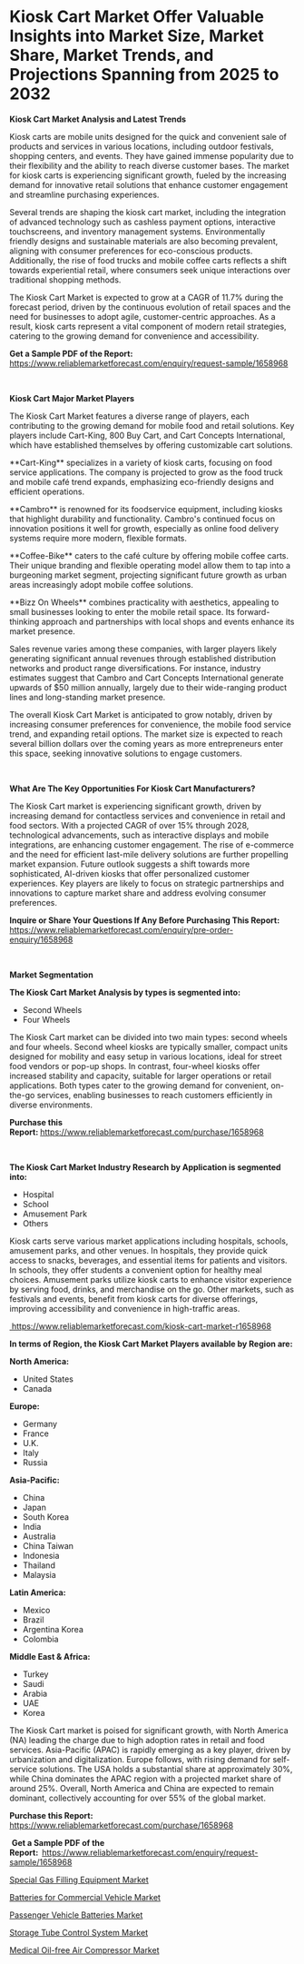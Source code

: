 <p><h1>Kiosk Cart Market Offer Valuable Insights into Market Size, Market Share, Market Trends, and Projections Spanning from 2025 to 2032</h1></p><p><strong>Kiosk Cart Market Analysis and Latest Trends</strong></p>
<p><p>Kiosk carts are mobile units designed for the quick and convenient sale of products and services in various locations, including outdoor festivals, shopping centers, and events. They have gained immense popularity due to their flexibility and the ability to reach diverse customer bases. The market for kiosk carts is experiencing significant growth, fueled by the increasing demand for innovative retail solutions that enhance customer engagement and streamline purchasing experiences.</p><p>Several trends are shaping the kiosk cart market, including the integration of advanced technology such as cashless payment options, interactive touchscreens, and inventory management systems. Environmentally friendly designs and sustainable materials are also becoming prevalent, aligning with consumer preferences for eco-conscious products. Additionally, the rise of food trucks and mobile coffee carts reflects a shift towards experiential retail, where consumers seek unique interactions over traditional shopping methods.</p><p>The Kiosk Cart Market is expected to grow at a CAGR of 11.7% during the forecast period, driven by the continuous evolution of retail spaces and the need for businesses to adopt agile, customer-centric approaches. As a result, kiosk carts represent a vital component of modern retail strategies, catering to the growing demand for convenience and accessibility.</p></p>
<p><strong>Get a Sample PDF of the Report:&nbsp;</strong> <a href="https://www.reliablemarketforecast.com/enquiry/request-sample/1658968?utm_campaign=1897&utm_medium=2&utm_source=Github&utm_content=ia&utm_term=30032025&utm_id=kiosk-cart">https://www.reliablemarketforecast.com/enquiry/request-sample/1658968</a></p>
<p>&nbsp;</p>
<p><strong>Kiosk Cart Major Market Players</strong></p>
<p><p>The Kiosk Cart Market features a diverse range of players, each contributing to the growing demand for mobile food and retail solutions. Key players include Cart-King, 800 Buy Cart, and Cart Concepts International, which have established themselves by offering customizable cart solutions. </p><p>**Cart-King** specializes in a variety of kiosk carts, focusing on food service applications. The company is projected to grow as the food truck and mobile café trend expands, emphasizing eco-friendly designs and efficient operations.</p><p>**Cambro** is renowned for its foodservice equipment, including kiosks that highlight durability and functionality. Cambro's continued focus on innovation positions it well for growth, especially as online food delivery systems require more modern, flexible formats. </p><p>**Coffee-Bike** caters to the café culture by offering mobile coffee carts. Their unique branding and flexible operating model allow them to tap into a burgeoning market segment, projecting significant future growth as urban areas increasingly adopt mobile coffee solutions.</p><p>**Bizz On Wheels** combines practicality with aesthetics, appealing to small businesses looking to enter the mobile retail space. Its forward-thinking approach and partnerships with local shops and events enhance its market presence.</p><p>Sales revenue varies among these companies, with larger players likely generating significant annual revenues through established distribution networks and product range diversifications. For instance, industry estimates suggest that Cambro and Cart Concepts International generate upwards of $50 million annually, largely due to their wide-ranging product lines and long-standing market presence.</p><p>The overall Kiosk Cart Market is anticipated to grow notably, driven by increasing consumer preferences for convenience, the mobile food service trend, and expanding retail options. The market size is expected to reach several billion dollars over the coming years as more entrepreneurs enter this space, seeking innovative solutions to engage customers.</p></p>
<p>&nbsp;</p>
<p><strong>What Are The Key Opportunities For Kiosk Cart Manufacturers?</strong></p>
<p><p>The Kiosk Cart market is experiencing significant growth, driven by increasing demand for contactless services and convenience in retail and food sectors. With a projected CAGR of over 15% through 2028, technological advancements, such as interactive displays and mobile integrations, are enhancing customer engagement. The rise of e-commerce and the need for efficient last-mile delivery solutions are further propelling market expansion. Future outlook suggests a shift towards more sophisticated, AI-driven kiosks that offer personalized customer experiences. Key players are likely to focus on strategic partnerships and innovations to capture market share and address evolving consumer preferences.</p></p>
<p><strong>Inquire or Share Your Questions If Any Before Purchasing This Report:</strong> <a href="https://www.reliablemarketforecast.com/enquiry/pre-order-enquiry/1658968?utm_campaign=1897&utm_medium=2&utm_source=Github&utm_content=ia&utm_term=30032025&utm_id=kiosk-cart">https://www.reliablemarketforecast.com/enquiry/pre-order-enquiry/1658968</a></p>
<p>&nbsp;</p>
<p><strong>Market Segmentation</strong></p>
<p><strong>The Kiosk Cart Market Analysis by types is segmented into:</strong></p>
<p><ul><li>Second Wheels</li><li>Four Wheels</li></ul></p>
<p><p>The Kiosk Cart market can be divided into two main types: second wheels and four wheels. Second wheel kiosks are typically smaller, compact units designed for mobility and easy setup in various locations, ideal for street food vendors or pop-up shops. In contrast, four-wheel kiosks offer increased stability and capacity, suitable for larger operations or retail applications. Both types cater to the growing demand for convenient, on-the-go services, enabling businesses to reach customers efficiently in diverse environments.</p></p>
<p><strong>Purchase this Report:&nbsp;</strong><a href="https://www.reliablemarketforecast.com/purchase/1658968?utm_campaign=1897&utm_medium=2&utm_source=Github&utm_content=ia&utm_term=30032025&utm_id=kiosk-cart">https://www.reliablemarketforecast.com/purchase/1658968</a></p>
<p>&nbsp;</p>
<p><strong>The Kiosk Cart Market Industry Research by Application is segmented into:</strong></p>
<p><ul><li>Hospital</li><li>School</li><li>Amusement Park</li><li>Others</li></ul></p>
<p><p>Kiosk carts serve various market applications including hospitals, schools, amusement parks, and other venues. In hospitals, they provide quick access to snacks, beverages, and essential items for patients and visitors. In schools, they offer students a convenient option for healthy meal choices. Amusement parks utilize kiosk carts to enhance visitor experience by serving food, drinks, and merchandise on the go. Other markets, such as festivals and events, benefit from kiosk carts for diverse offerings, improving accessibility and convenience in high-traffic areas.</p></p>
<p><a href="https://www.reliablemarketforecast.com/kiosk-cart-market-r1658968?utm_campaign=1897&utm_medium=2&utm_source=Github&utm_content=ia&utm_term=30032025&utm_id=kiosk-cart">&nbsp;https://www.reliablemarketforecast.com/kiosk-cart-market-r1658968</a></p>
<p><strong>In terms of Region, the Kiosk Cart Market Players available by Region are:</strong></p>
<p>
    <p> <strong> North America: </strong>
        <ul>
            <li>United States</li>
            <li>Canada</li>
        </ul>
        </p> 
    <p> <strong> Europe: </strong>
        <ul>
            <li>Germany</li>
            <li>France</li>
            <li>U.K.</li>
            <li>Italy</li>
            <li>Russia</li>
        </ul>
        </p> 
    <p> <strong> Asia-Pacific: </strong>
        <ul>
            <li>China</li>
            <li>Japan</li>
            <li>South Korea</li>
            <li>India</li>
            <li>Australia</li>
            <li>China Taiwan</li>
            <li>Indonesia</li>
            <li>Thailand</li>
            <li>Malaysia</li>
        </ul>
        </p> 
    <p> <strong> Latin America: </strong>
        <ul>
            <li>Mexico</li>
            <li>Brazil</li>
            <li>Argentina Korea</li>
            <li>Colombia</li>
        </ul>
        </p> 
    <p> <strong> Middle East & Africa: </strong>
        <ul>
            <li>Turkey</li>
            <li>Saudi</li>
            <li>Arabia</li>
            <li>UAE</li>
            <li>Korea</li>
        </ul>
    </p>
    </p>
<p><p>The Kiosk Cart market is poised for significant growth, with North America (NA) leading the charge due to high adoption rates in retail and food services. Asia-Pacific (APAC) is rapidly emerging as a key player, driven by urbanization and digitalization. Europe follows, with rising demand for self-service solutions. The USA holds a substantial share at approximately 30%, while China dominates the APAC region with a projected market share of around 25%. Overall, North America and China are expected to remain dominant, collectively accounting for over 55% of the global market.</p></p>
<p><strong>Purchase this Report: </strong><a href="https://www.reliablemarketforecast.com/purchase/1658968?utm_campaign=1897&utm_medium=2&utm_source=Github&utm_content=ia&utm_term=30032025&utm_id=kiosk-cart">https://www.reliablemarketforecast.com/purchase/1658968</a></p>
<p>&nbsp;<strong>Get a Sample PDF of the Report:&nbsp;&nbsp;</strong><a href="https://www.reliablemarketforecast.com/enquiry/request-sample/1658968?utm_campaign=1897&utm_medium=2&utm_source=Github&utm_content=ia&utm_term=30032025&utm_id=kiosk-cart">https://www.reliablemarketforecast.com/enquiry/request-sample/1658968</a></p>
<p><strong></strong></p>
<p><p><a href="https://www.linkedin.com/pulse/dynamics-revenue-generation-special-gas-filling-equipment-market-ap7te?utm_campaign=1897&utm_medium=2&utm_source=Github&utm_content=ia&utm_term=30032025&utm_id=kiosk-cart">Special Gas Filling Equipment Market</a></p><p><a href="https://github.com/safatabhee/Market-Research-Report-List-1/blob/main/batteries-for-commercial-vehicle-market.md?utm_campaign=1897&utm_medium=2&utm_source=Github&utm_content=ia&utm_term=30032025&utm_id=kiosk-cart">Batteries for Commercial Vehicle Market</a></p><p><a href="https://github.com/sivyerloucks/Market-Research-Report-List-1/blob/main/passenger-vehicle-batteries-market.md?utm_campaign=1897&utm_medium=2&utm_source=Github&utm_content=ia&utm_term=30032025&utm_id=kiosk-cart">Passenger Vehicle Batteries Market</a></p><p><a href="https://www.linkedin.com/pulse/top-trends-transforming-storage-tube-control-system-market-2025-sa75e?utm_campaign=1897&utm_medium=2&utm_source=Github&utm_content=ia&utm_term=30032025&utm_id=kiosk-cart">Storage Tube Control System Market</a></p><p><a href="https://www.linkedin.com/pulse/comprehensive-study-medical-oil-free-air-compressor-market-nc3ke?utm_campaign=1897&utm_medium=2&utm_source=Github&utm_content=ia&utm_term=30032025&utm_id=kiosk-cart">Medical Oil-free Air Compressor Market</a></p></p>